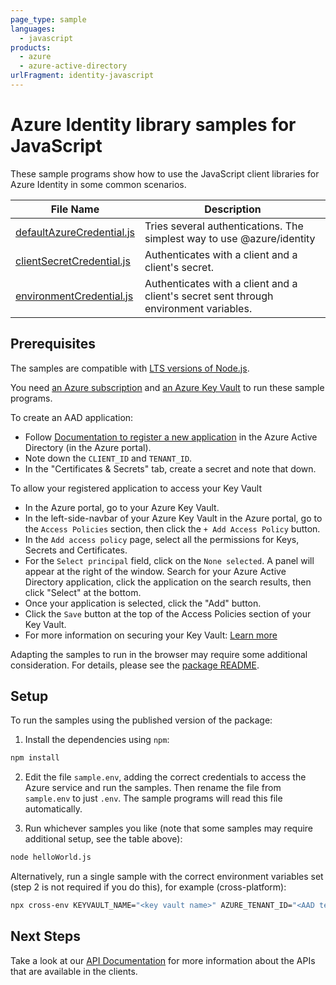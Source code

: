 ```yaml
---
page_type: sample
languages:
  - javascript
products:
  - azure
  - azure-active-directory
urlFragment: identity-javascript
---
```


# Azure Identity library samples for JavaScript

These sample programs show how to use the JavaScript client libraries for Azure Identity in some common scenarios.

| **File Name**                                          | **Description**                                                 |
| ------------------------------------------------------ | --------------------------------------------------------------- |
| [defaultAzureCredential.js][defaultAzureCredential]    | Tries several authentications. The simplest way to use @azure/identity |
| [clientSecretCredential.js][clientSecretCredential]    | Authenticates with a client and a client's secret. |
| [environmentCredential.js][environmentCredential]      | Authenticates with a client and a client's secret sent through environment variables. |

## Prerequisites

The samples are compatible with [LTS versions of Node.js](https://nodejs.org/about/releases/).

You need [an Azure subscription][freesub] and [an Azure Key Vault][azkeyvault] to run these sample programs.

To create an AAD application:

- Follow [Documentation to register a new application](https://docs.microsoft.com/azure/active-directory/develop/quickstart-register-app) in the Azure Active Directory (in the Azure portal).
- Note down the `CLIENT_ID` and `TENANT_ID`.
- In the "Certificates & Secrets" tab, create a secret and note that down.

To allow your registered application to access your Key Vault

- In the Azure portal, go to your Azure Key Vault.
- In the left-side-navbar of your Azure Key Vault in the Azure portal, go to the `Access Policies` section, then click the `+ Add Access Policy` button.
- In the `Add access policy` page, select all the permissions for Keys, Secrets and Certificates.
- For the `Select principal` field, click on the `None selected`. A panel will appear at the right of the window. Search for your Azure Active Directory application, click the application on the search results, then click "Select" at the bottom.
- Once your application is selected, click the "Add" button.
- Click the `Save` button at the top of the Access Policies section of your Key Vault.
- For more information on securing your Key Vault: [Learn more](https://docs.microsoft.com/azure/key-vault/general/secure-your-key-vault)

Adapting the samples to run in the browser may require some additional consideration. For details, please see the [package README][package].

## Setup

To run the samples using the published version of the package:

1. Install the dependencies using `npm`:

```bash
npm install
```

2. Edit the file `sample.env`, adding the correct credentials to access the Azure service and run the samples. Then rename the file from `sample.env` to just `.env`. The sample programs will read this file automatically.

3. Run whichever samples you like (note that some samples may require additional setup, see the table above):

```bash
node helloWorld.js
```

Alternatively, run a single sample with the correct environment variables set (step 2 is not required if you do this), for example (cross-platform):

```bash
npx cross-env KEYVAULT_NAME="<key vault name>" AZURE_TENANT_ID="<AAD tenant id>" AZURE_CLIENT_ID="<AAD client id>" AZURE_CLIENT_SECRET="<AAD client secret>" node environmentCredential.js
```

## Next Steps

Take a look at our [API Documentation][apiref] for more information about the APIs that are available in the clients.

[defaultAzureCredential]: https://github.com/Azure/azure-sdk-for-js/blob/main/sdk/identity/identity/samples/javascript/defaultAzureCredential.js
[clientSecretCredential]: https://github.com/Azure/azure-sdk-for-js/blob/main/sdk/identity/identity/samples/javascript/clientSecretCredential.js
[environmentCredential]: https://github.com/Azure/azure-sdk-for-js/blob/main/sdk/identity/identity/samples/javascript/environmentCredential.js
[apiref]: https://docs.microsoft.com/javascript/api/@azure/identity
[azkeyvault]: https://docs.microsoft.com/azure/key-vault/quick-create-portal
[freesub]: https://azure.microsoft.com/free/
[package]: https://github.com/Azure/azure-sdk-for-js/tree/main/sdk/identity/identity/README.md
